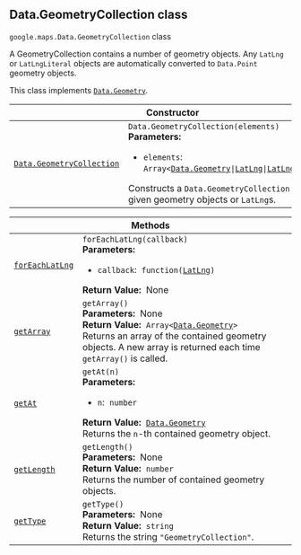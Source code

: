 
<devsite-heading text=" Data.GeometryCollection class" for="Data.GeometryCollection" level="h2" link="" toc="" back-to-top=""><h2 id="Data.GeometryCollection" is-upgraded="">Data.GeometryCollection class</h2></devsite-heading>
<p>
<code translate="no" dir="ltr"><span itemprop="path">google.maps</span>.<span itemprop="name">Data.GeometryCollection</span></code>
class
</p>
<p>A GeometryCollection contains a number of geometry objects. Any <code translate="no" dir="ltr">LatLng</code> or <code translate="no" dir="ltr">LatLngLiteral</code> objects are automatically converted to <code translate="no" dir="ltr">Data.Point</code> geometry objects.</p>
<p>This class implements
<code translate="no" dir="ltr"><a href="Data.Geometry.md">Data.Geometry</a></code>.
</p>
<div class="devsite-table-wrapper"><table class="constructors responsive" summary="class Data.GeometryCollection - Constructor">
<thead>
<tr><th colspan="2" id="Data.GeometryCollection.constructor">Constructor</th>
</tr></thead>
<tbody>
<tr>
<td><code translate="no" dir="ltr"><a class="secret-link" href="#Data.GeometryCollection.constructor"><span>Data.GeometryCollection</span></a></code></td>
<td><div><code translate="no" dir="ltr">Data.GeometryCollection(elements)</code></div>
<div class="desc"><strong>Parameters:</strong>&nbsp; <ul>
<li><code translate="no" dir="ltr">elements</code>:&nbsp; <code translate="no" dir="ltr">Array&lt;<a href="Data.Geometry.md">Data.Geometry</a>|<a href="LatLng.md">LatLng</a>|<a href="LatLngLiteral.md">LatLngLiteral</a>&gt;</code></li>
</ul></div>
<div class="desc">Constructs a <code translate="no" dir="ltr">Data.GeometryCollection</code> from the given geometry objects or <code translate="no" dir="ltr">LatLng</code>s.</div></td>
</tr>
</tbody>
</table></div>
<div class="devsite-table-wrapper"><table class="methods responsive" summary="class Data.GeometryCollection - Methods">
<thead>
<tr><th colspan="2">Methods</th>
</tr></thead>
<tbody>
<tr id="Data.GeometryCollection.forEachLatLng">
<td itemprop="property"><code translate="no" dir="ltr"><a class="secret-link" href="#Data.GeometryCollection.forEachLatLng"><span>forEachLatLng</span></a></code></td>
<td><div><code translate="no" dir="ltr">forEachLatLng(callback)</code></div>
<div class="desc"><strong>Parameters:</strong>&nbsp; <ul>
<li><code translate="no" dir="ltr">callback</code>:&nbsp; <code translate="no" dir="ltr">function(<a href="LatLng.md">LatLng</a>)</code></li>
</ul></div>
<div class="desc"><strong>Return Value:</strong>&nbsp; None</div>
<div class="desc"></div></td>
</tr>
<tr id="Data.GeometryCollection.getArray">
<td itemprop="property"><code translate="no" dir="ltr"><a class="secret-link" href="#Data.GeometryCollection.getArray"><span>getArray</span></a></code></td>
<td><div><code translate="no" dir="ltr">getArray()</code></div>
<div class="desc"><strong>Parameters:</strong>&nbsp; None</div>
<div class="desc"><strong>Return Value:</strong>&nbsp; <code translate="no" dir="ltr">Array&lt;<a href="Data.Geometry.md">Data.Geometry</a>&gt;</code></div>
<div class="desc">Returns an array of the contained geometry objects. A new array is returned each time <code translate="no" dir="ltr">getArray()</code> is called.</div></td>
</tr>
<tr id="Data.GeometryCollection.getAt">
<td itemprop="property"><code translate="no" dir="ltr"><a class="secret-link" href="#Data.GeometryCollection.getAt"><span>getAt</span></a></code></td>
<td><div><code translate="no" dir="ltr">getAt(n)</code></div>
<div class="desc"><strong>Parameters:</strong>&nbsp; <ul>
<li><code translate="no" dir="ltr">n</code>:&nbsp; <code translate="no" dir="ltr">number</code></li>
</ul></div>
<div class="desc"><strong>Return Value:</strong>&nbsp; <code translate="no" dir="ltr"><a href="Data.Geometry.md">Data.Geometry</a></code></div>
<div class="desc">Returns the <code translate="no" dir="ltr">n</code>-th contained geometry object.</div></td>
</tr>
<tr id="Data.GeometryCollection.getLength">
<td itemprop="property"><code translate="no" dir="ltr"><a class="secret-link" href="#Data.GeometryCollection.getLength"><span>getLength</span></a></code></td>
<td><div><code translate="no" dir="ltr">getLength()</code></div>
<div class="desc"><strong>Parameters:</strong>&nbsp; None</div>
<div class="desc"><strong>Return Value:</strong>&nbsp; <code translate="no" dir="ltr">number</code></div>
<div class="desc">Returns the number of contained geometry objects.</div></td>
</tr>
<tr id="Data.GeometryCollection.getType">
<td itemprop="property"><code translate="no" dir="ltr"><a class="secret-link" href="#Data.GeometryCollection.getType"><span>getType</span></a></code></td>
<td><div><code translate="no" dir="ltr">getType()</code></div>
<div class="desc"><strong>Parameters:</strong>&nbsp; None</div>
<div class="desc"><strong>Return Value:</strong>&nbsp; <code translate="no" dir="ltr">string</code></div>
<div class="desc">Returns the string <code translate="no" dir="ltr">"GeometryCollection"</code>.</div></td>
</tr>
</tbody>
</table></div>

